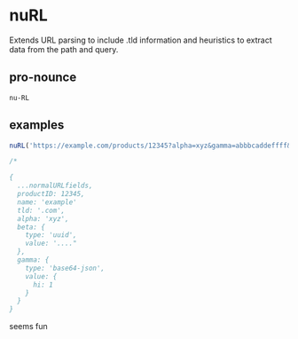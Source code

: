 # nuRL

Extends URL parsing to include .tld information and heuristics to extract data from the path and query. 

## pro-nounce

`nu-RL`

## examples

```js
nuRL('https://example.com/products/12345?alpha=xyz&gamma=abbbcaddeffff&beta=1324-234484-12323-12')

/*

{
  ...normalURLfields,
  productID: 12345,
  name: 'example'
  tld: '.com',
  alpha: 'xyz',
  beta: {
    type: 'uuid',
    value: '...."
  },
  gamma: {
    type: 'base64-json',
    value: {
      hi: 1
    }
  }
}
```

seems fun
